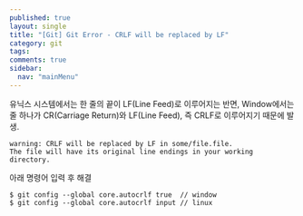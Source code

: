 ```yaml
---
published: true
layout: single
title: "[Git] Git Error - CRLF will be replaced by LF"
category: git
tags:
comments: true
sidebar:
  nav: "mainMenu"
---  
```


유닉스 시스템에서는 한 줄의 끝이 LF(Line Feed)로 이루어지는 반면, 
Window에서는 줄 하나가 CR(Carriage Return)와 LF(Line Feed), 즉 CRLF로 이루어지기 때문에 발생.

```
warning: CRLF will be replaced by LF in some/file.file.
The file will have its original line endings in your working directory.
```

아래 명령어 입력 후 해결
```
$ git config --global core.autocrlf true  // window
$ git config --global core.autocrlf input // linux
```
